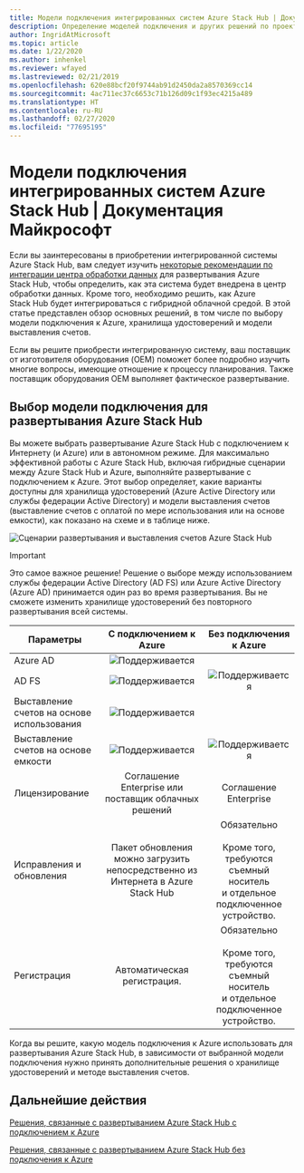 ```yaml
---
title: Модели подключения интегрированных систем Azure Stack Hub | Документация Майкрософт
description: Определение моделей подключения и других решений по проектированию для интегрированных систем Azure Stack Hub.
author: IngridAtMicrosoft
ms.topic: article
ms.date: 1/22/2020
ms.author: inhenkel
ms.reviewer: wfayed
ms.lastreviewed: 02/21/2019
ms.openlocfilehash: 620e88bcf20f9744ab91d2450da2a8570369cc14
ms.sourcegitcommit: 4ac711ec37c6653c71b126d09c1f93ec4215a489
ms.translationtype: HT
ms.contentlocale: ru-RU
ms.lasthandoff: 02/27/2020
ms.locfileid: "77695195"
---
```

# <a name="azure-stack-hub-integrated-systems-connection-models"></a>Модели подключения интегрированных систем Azure Stack Hub | Документация Майкрософт
Если вы заинтересованы в приобретении интегрированной системы Azure Stack Hub, вам следует изучить [некоторые рекомендации по интеграции центра обработки данных](azure-stack-datacenter-integration.md) для развертывания Azure Stack Hub, чтобы определить, как эта система будет внедрена в центр обработки данных. Кроме того, необходимо решить, как Azure Stack Hub будет интегрироваться с гибридной облачной средой. В этой статье представлен обзор основных решений, в том числе по выбору модели подключения к Azure, хранилища удостоверений и модели выставления счетов.

Если вы решите приобрести интегрированную систему, ваш поставщик от изготовителя оборудования (OEM) поможет более подробно изучить многие вопросы, имеющие отношение к процессу планирования. Также поставщик оборудования OEM выполняет фактическое развертывание.

## <a name="choose-an-azure-stack-hub-deployment-connection-model"></a>Выбор модели подключения для развертывания Azure Stack Hub
Вы можете выбрать развертывание Azure Stack Hub с подключением к Интернету (и Azure) или в автономном режиме. Для максимально эффективной работы с Azure Stack Hub, включая гибридные сценарии между Azure Stack Hub и Azure, выполняйте развертывание с подключением к Azure. Этот выбор определяет, какие варианты доступны для хранилища удостоверений (Azure Active Directory или службы федерации Active Directory) и модели выставления счетов (выставление счетов с оплатой по мере использования или на основе емкости), как показано на схеме и в таблице ниже.

![Сценарии развертывания и выставления счетов Azure Stack Hub](media/azure-stack-connection-models/azure-stack-scenarios.png)
  
> [!IMPORTANT]
> Это самое важное решение! Решение о выборе между использованием службы федерации Active Directory (AD FS) или Azure Active Directory (Azure AD) принимается один раз во время развертывания. Вы не сможете изменить хранилище удостоверений без повторного развертывания всей системы.  


|Параметры|С подключением к Azure|Без подключения к Azure|
|-----|:-----:|:-----:|
|Azure AD|![Поддерживается](media/azure-stack-connection-models/check.png)| |
|AD FS|![Поддерживается](media/azure-stack-connection-models/check.png)|![Поддерживается](media/azure-stack-connection-models/check.png)|
|Выставление счетов на основе использования|![Поддерживается](media/azure-stack-connection-models/check.png)| |
|Выставление счетов на основе емкости|![Поддерживается](media/azure-stack-connection-models/check.png)|![Поддерживается](media/azure-stack-connection-models/check.png)|
|Лицензирование| Соглашение Enterprise или поставщик облачных решений | Соглашение Enterprise |
|Исправления и обновления|Пакет обновления можно загрузить непосредственно из Интернета в Azure Stack Hub |  Обязательно<br><br>Кроме того, требуются съемный носитель<br> и отдельное подключенное устройство. |
| Регистрация | Автоматическая регистрация. | Обязательно<br><br>Кроме того, требуются съемный носитель<br> и отдельное подключенное устройство. |

Когда вы решите, какую модель подключения к Azure использовать для развертывания Azure Stack Hub, в зависимости от выбранной модели подключения нужно принять дополнительные решения о хранилище удостоверений и методе выставления счетов.

## <a name="next-steps"></a>Дальнейшие действия

[Решения, связанные с развертыванием Azure Stack Hub с подключением к Azure](azure-stack-connected-deployment.md)

[Решения, связанные с развертыванием Azure Stack Hub без подключения к Azure](azure-stack-disconnected-deployment.md)
